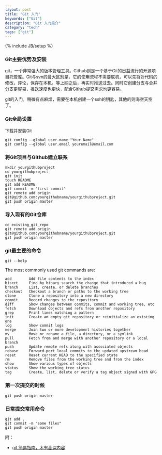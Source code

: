 ```yaml
---
layout: post
title: "Git 入门"
keywords: ["Git"]
description: "Git 入门简介"
category: "tech"
tags: ["git"]
---
```

{% include JB/setup %}

### Git主要优势及安装

git，一个非常强大的版本管理工具。Github则是一个基于Git的日益流行的开源项目托管库。Git与svn的最大区别是，它的使用流程不需要联机，可以先将对代码的修改，评论，保存在本机。等上网之后，再实时推送过去。同时它创建分支与合并分支更容易，推送速度也更快，配合Github提交需求也更容易。

git的入门，稍微有点麻烦，需要在本机创建一个ssh的钥匙，其他的则海空天空了。

### Git全局设置

下载并安装Git

	git config --global user.name "Your Name"
	git config --global user.email youremail@email.com

### 将Git项目与Github建立联系

	mkdir yourgithubproject
	cd yourgithubproject
	git init
	touch README
	git add README
	git commit -m 'first commit'
	git remote add origin git@github.com:yourgithubname/yourgithubproject.git
	git push origin master

### 导入现有的Git仓库

	cd existing_git_repo
	git remote add origin git@github.com:yourgithubname/yourgithubproject.git
	git push origin master

### git最主要的命令

	git --help

The most commonly used git commands are:

	add        Add file contents to the index  
	bisect     Find by binary search the change that introduced a bug  
	branch     List, create, or delete branches  
	checkout   Checkout a branch or paths to the working tree  
	clone      Clone a repository into a new directory  
	commit     Record changes to the repository  
	diff       Show changes between commits, commit and working tree, etc  
	fetch      Download objects and refs from another repository  
	grep       Print lines matching a pattern  
	init       Create an empty git repository or reinitialize an existing one  
	log        Show commit logs  
	merge      Join two or more development histories together  
	mv         Move or rename a file, a directory, or a symlink  
	pull       Fetch from and merge with another repository or a local branch  
	push       Update remote refs along with associated objects  
	rebase     Forward-port local commits to the updated upstream head  
	reset      Reset current HEAD to the specified state  
	rm         Remove files from the working tree and from the index  
	show       Show various types of objects  
	status     Show the working tree status  
	tag        Create, list, delete or verify a tag object signed with GPG  

### 第一次提交的时候

	git push origin master

### 日常提交常用命令

	git add .
	git commit -m "some files"
	git push origin master

附：

* [git 简易指南，木有高深内容](http://www.bootcss.com/p/git-guide/)
